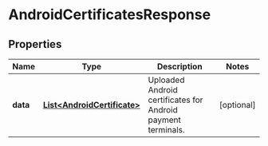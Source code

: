 

# AndroidCertificatesResponse


## Properties

| Name | Type | Description | Notes |
|------------ | ------------- | ------------- | -------------|
|**data** | [**List&lt;AndroidCertificate&gt;**](AndroidCertificate.md) | Uploaded Android certificates for Android payment terminals. |  [optional] |



